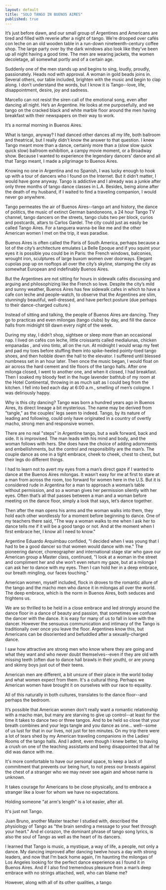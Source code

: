 ```yaml
---
layout: default
title: "SOLO TANGO IN BUENOS AIRES"
published: true
---
```


It’s just before dawn, and our small group of Argentines 
and Americans are tired and filled with reverie after a 
night of tango. We’re drooped over cafés con leche on an old 
wooden table in a run-down nineteenth-century coffee shop. 
The large party over by the dark windows also look like 
they’ve been up all night having a good time. The men are 
wearing jackets, the women decoletage, all somewhat portly 
and of a certain age. 

Suddenly one of the men stands up and begins to sing, 
loudly, proudly, passionately. Heads nod with approval. A 
woman in gold beads joins in. 
Several others, our table included, brighten with the music 
and begin to clap along. I don’t understand the words, but I 
know it is Tango--love, life, disappointment, desire, joy 
and sadness.

Marcello can not resist the siren call of the emotional 
song, even after dancing all night. He’s an Argentine. He 
looks at me purposefully, and we tango on the cracked black 
and white marble floor around the men having breakfast with 
their newspapers on their way to work. 

It’s a normal morning in Buenos Aires.

What is tango, anyway? I had danced other dances all my 
life, both ballroom and theatrical, but I really didn’t know 
the answer to that question. I knew Tango meant more than a 
dance, certainly more than a (slow slow quick quick slow) 
ballroom exhibition, a campy movie moment, or a Broadway 
show. Because I wanted to experience the legendary dancers’ 
dance and all that Tango meant, I made a pilgrimage to 
Buenos Aires. 

Knowing no one in Argentina and no Spanish, I was lucky 
enough to hook up with a tour of dancers who I found on the 
Internet. But it didn’t matter, I would have gone anyway. 
Tango is addictive and I already was a junkie after only 
three months of tango dance classes in L.A. Besides, being 
alone after the death of my husband, if I waited to find a 
traveling companion, I would never go anywhere.

Tango permeates the air of Buenos Aires--tango art and 
history, the dance of politics, the music of extinct German 
bandoneons, a 24 hour Tango TV channel, tango dancers on the 
streets, tango clubs two per block, curios and postcards, 
altars to Carlos Gardel. The city could just as easily be 
called Tango Aires. For a tanguera wanna-be like me and the 
other American women I met on the trip, it was paradise.

Buenos Aires is often called the Paris of South America, 
perhaps because a lot of the city’s architecture emulates La 
Belle Epoque and if you squint your eyes it is possible you 
could be in Paris: the French windows, balconies, wrought 
iron, sculptures of large buxom women over doorways. Elegant 
cupolas pop up on rooftops all over the city’s skyline, 
stamping the city as somewhat European and indefinably 
Buenos Aires.

But the Argentines are not sitting for hours in sidewalk 
cafés discussing and arguing and philosophizing like the 
French so love. Despite the city’s mild and sunny weather, 
Buenos Aires has few sidewalk cafes in which to have a cafe 
con leche and people-watch, to observe that the Argentines 
are slim, stunningly beautiful, well-dressed, and have 
perfect posture (due perhaps to their dance-charged 
culture.)

Instead of sitting and talking, the people of Buenos Aires 
are dancing. They go to practicas and even milongas (tango 
clubs) by day, and fill the dance halls from midnight till 
dawn every night of the week.

During my stay, I didn’t shop, sightsee or sleep more than 
an occasional nap. I lived on cafés con leche, little 
croissants called medialunas, chicken empanadas , and vino 
tinto, all on the run. At midnight I would wrap my feet and 
pad my toes before stuffing them into spike-heeled 
pointy-toed tango shoes, and then hobble down the hall to 
the elevator. I suffered until blessed numbness set in an 
hour later. Then once the music began, I would float on air 
across the hard cement and tile floors of the tango halls. 
After one milonga closed, I went to another one, and when it 
closed, I had breakfast. Then I soaked my bloody feet in the 
huge lavender bathtub of my room at the Hotel Continental, 
throwing in as much salt as I could beg from the kitchen. I 
fell into bed each day at 6:00 a.m., smelling of men’s 
cologne. I was deliriously happy.

Why is this city dancing? Tango was born a hundred years 
ago in Buenos Aires, its direct lineage a bit mysterious. 
The name may be derived from "tangle,"  as the couples’ legs 
seem to indeed. Tango, by its nature of leading and 
following, could only have originated in a country of 
overtly macho, strong men and responsive women. 

There are no real "steps" in Argentine tango, but a walk 
forward, back and side. It is improvised. The man leads with 
his mind and body, and the woman follows with hers. She does 
have the choice of adding adornments and embellishments, but 
the control and responsibility are the man’s. The couple 
dance as one in a tight embrace, cheek to cheek, chest to 
chest, but their legs do different things.

I had to learn not to avert my eyes from a man’s direct 
gaze if I wanted to dance at the Buenos Aires milongas. It 
wasn’t easy for me at first to stare at a man from across 
the room, too forward for women here in the U.S. But it is 
considered rude in Argentina for a man to approach a woman’s 
table without permission, and so a woman gives her 
permission silently with her eyes. Often that’s all that 
passes between a man and a woman before meeting on the dance 
floor, simply a look that says, let’s dance together. 

Then after the man opens his arms and the woman walks into 
them, they hold each other wordlessly for a moment before 
beginning to dance. One of my teachers there said, "The way 
a woman walks to me when I ask her to dance tells me if it 
will be a good tango or not. And at the moment when I first 
embrace her, I know all I need to know."

Argentine Eduardo Arquimbau confided, "I decided when I 
was young that I had to be a good dancer so that women would 
dance with me." The pioneering dancer, choreographer and 
international stage star who gave our American group a 
Master class, continued, "I look at a woman in the street 
and compliment her and she won’t even return my gaze, but at 
a milonga I can ask her to dance with my eyes. Then I can 
hold her in a deep embrace, our breath mingling, our faces 
touching."

American women, myself included, flock in droves to the 
romantic allure of the tango and the macho men who dance it 
in milongas all over the world. The deep embrace, which is 
the norm in Buenos Aires, both seduces and frightens us.

We are so thrilled to be held in a close embrace and led 
strongly around the dance floor in a dance of beauty and 
passion, that sometimes we confuse the dancer with the 
dance. It is easy for many of us to fall in love with the 
dancer. However the sensuous communication and intimacy of 
the Tango is traditionally over once you leave the floor. 
Argentines know this, but Americans can be disoriented and 
befuddled after a sexually-charged dance. 

I saw how attractive are strong men who know where they 
are going and what they want and who never doubt 
themselves--even if they are old with missing teeth (often 
due to dance hall brawls in their youth), or are young and 
skinny boys just out of their teens.

American men are different, a bit unsure of their place in 
the world today and what women expect from them. It's a 
cultural thing. Perhaps we American women have brought it on 
ourselves with our race to equality.

All of this naturally in both cultures, translates to the 
dance floor--and perhaps the bedroom. 

It’s possible that American women don't really want a 
romantic relationship with a macho man, but many are 
starving to give up control--at least for the time it takes 
to dance two or three tangos. And to be held so close that 
your breath combines and your legs tangle and you dance as 
one... well--some of us lust for that in our lives, not just 
for ten minutes. On my trip there were a lot of tears shed 
by my American traveling companions in the Ladies' Rooms of 
the tango halls. And I admit, even though I knew better, to 
having a crush on one of the teaching assistants and being 
disappointed that all he did was dance with me.

It's more comfortable to have our personal space, to keep a 
lack of commitment that prevents our being hurt, to not 
press our breasts against the chest of a stranger who we may 
never see again and whose name is unknown.

It takes courage for Americans to be close physically, and 
to embrace a stranger like a lover for whom we have no 
expectations.

Holding someone "at arm's length" is a lot easier, after 
all. 

It's just not Tango.

Juan Bruno, another Master teacher I studied with, 
described the physiology of Tango as "the brain sending a 
message to your feet through your heart." And el corazon, 
the dominant phrase of tango song lyrics, is also the soul 
of Tango as well as the heart of its dancers.

I learned that Tango is music, a mystique, a way of life, a 
people, not only a dance. My dancing improved after dancing 
twelve hours a day with strong leaders, and now that I’m 
back home again, I’m haunting the milongas of Los Angeles 
looking for the perfect dance experience as I found it in 
Buenos Aires. And if I also find tremendous pleasure from a 
man’s deep embrace with no strings attached, well, who can 
blame me?

However, along with all of its other qualities, a tango
